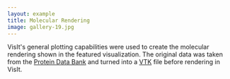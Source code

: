 ```yaml
---
layout: example
title: Molecular Rendering 
image: gallery-19.jpg
---
```

VisIt's general plotting capabilities were used to create the molecular 
rendering shown in the featured visualization. The original data was taken from 
the [Protein Data Bank](http://www.rcsb.org/pdb/) and turned into a
[VTK](https://vtk.org/wp-content/uploads/2015/04/file-formats.pdf) file before
rendering in VisIt.
